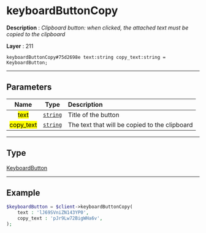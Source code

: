 # keyboardButtonCopy

**Description** : *Clipboard button: when clicked, the attached text must be copied to the clipboard*

**Layer** : 211

```tl
keyboardButtonCopy#75d2698e text:string copy_text:string = KeyboardButton;
```

---

## Parameters

| Name | Type | Description |
| :---: | :---: | :--- |
| <mark>text</mark> | [`string`](type/string) | Title of the button |
| <mark>copy_text</mark> | [`string`](type/string) | The text that will be copied to the clipboard |

---

## Type

[KeyboardButton](type/KeyboardButton)

---

## Example

```php
$keyboardButton = $client->keyboardButtonCopy(
	text : 'lJ69SVniZN143YP0',
	copy_text : 'pJr9Lw72BigWHa6v',
);
```